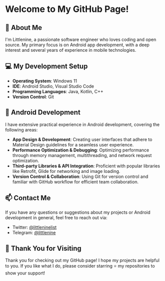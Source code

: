 # Welcome to My GitHub Page!

## 👋 About Me
I'm Littlenine, a passionate software engineer who loves coding and open source. My primary focus is on Android app development, with a deep interest and several years of experience in mobile technologies.

## 💻 My Development Setup
- **Operating System**: Windows 11
- **IDE**: Android Studio, Visual Studio Code
- **Programming Languages**: Java, Kotlin, C++
- **Version Control**: Git

## 📱 Android Development
I have extensive practical experience in Android development, covering the following areas:
- **App Design & Development**: Creating user interfaces that adhere to Material Design guidelines for a seamless user experience.
- **Performance Optimization & Debugging**: Optimizing performance through memory management, multithreading, and network request optimization.
- **Third-party Libraries & API Integration**: Proficient with popular libraries like Retrofit, Glide for networking and image loading.
- **Version Control & Collaboration**: Using Git for version control and familiar with GitHub workflow for efficient team collaboration.

## 📫 Contact Me
If you have any questions or suggestions about my projects or Android development in general, feel free to reach out via:
- Twitter: [@littleninelist](https://twitter.com/littleninelist)
- Telegram: [@littlenine](https://t.me/littlenine)

## 🌟 Thank You for Visiting
Thank you for checking out my GitHub page! I hope my projects are helpful to you. If you like what I do, please consider starring ⭐️ my repositories to show your support!
